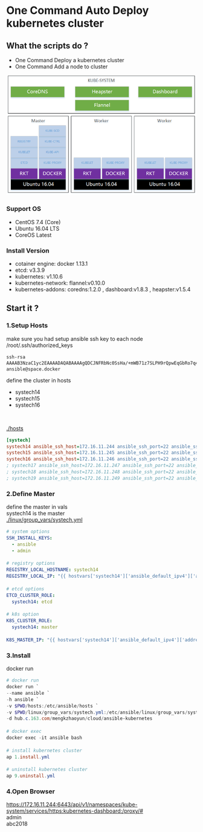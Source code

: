 # One Command Auto Deploy kubernetes cluster

## What the scripts do ?

- One Command Deploy a kubernetes cluster<br>
- One Command Add a node to cluster<br>

<img alt="Schema" src="./docs/imgs/ubuntu-schema-v1.10.png">

### Support OS

- CentOS 7.4 (Core)<br>
- Ubuntu 16.04 LTS<br>
- CoreOS Latest<br>

### Install Version

- cotainer engine: docker 1.13.1<br>
- etcd: v3.3.9<br>
- kubernetes: v1.10.6<br>
- kubernetes-network: flannel:v0.10.0<br>
- kubernetes-addons: coredns:1.2.0 , dashboard:v1.8.3 , heapster:v1.5.4

## Start it ?

### 1.Setup Hosts
make sure you had setup ansible ssh key to each node<br>
/root/.ssh/authorized_keys
```
ssh-rsa AAAAB3NzaC1yc2EAAAADAQABAAAAgQDCJNFRbNc0SsHa/+mWB71z7SLPH9rQpwEqGbRo7q466a97h3bejNav9wc9AKmepHPfRw7DJfSmWO3lGBya0QkXMYXVvtfcWPvZZDlar5JK/ZsC8HGOpwVLdd1uUfyPu2qM0sjRNA/Ty8PDMkS5dSyZAJNlxUAILRpepkYoT8jhrw== ansible@space.docker
```

define the cluster in hosts<br>
- systech14
- systech15
- systech16
<br>

[./hosts](./hosts)
```ini
[systech]
systech14 ansible_ssh_host=172.16.11.244 ansible_ssh_port=22 ansible_ssh_user=root 
systech15 ansible_ssh_host=172.16.11.245 ansible_ssh_port=22 ansible_ssh_user=root 
systech16 ansible_ssh_host=172.16.11.246 ansible_ssh_port=22 ansible_ssh_user=root 
; systech17 ansible_ssh_host=172.16.11.247 ansible_ssh_port=22 ansible_ssh_user=root  
; systech18 ansible_ssh_host=172.16.11.248 ansible_ssh_port=22 ansible_ssh_user=root 
; systech19 ansible_ssh_host=172.16.11.249 ansible_ssh_port=22 ansible_ssh_user=root
```

### 2.Define Master
define the master in vals<br>
systech14 is the master<br>
[./linux/group_vars/systech.yml](./linux/group_vars/systech.yml)
```yml
# system options
SSH_INSTALL_KEYS: 
  - ansible
  - admin

# registry options
REGISTRY_LOCAL_HOSTNAME: systech14
REGISTRY_LOCAL_IP: "{{ hostvars['systech14']['ansible_default_ipv4']['address'] }}"

# etcd options
ETCD_CLUSTER_ROLE: 
  systech14: etcd

# k8s option
K8S_CLUSTER_ROLE: 
  systech14: master

K8S_MASTER_IP: "{{ hostvars['systech14']['ansible_default_ipv4']['address'] }}"
```

### 3.Install
docker run <br>
```powershell
# docker run
docker run `
--name ansible `
-h ansible `
-v $PWD/hosts:/etc/ansible/hosts `
-v $PWD/linux/group_vars/systech.yml:/etc/ansible/linux/group_vars/systech.yml `
-d hub.c.163.com/mengkzhaoyun/cloud/ansible-kubernetes

# docker exec
docker exec -it ansible bash

# install kubernetes cluster
ap 1.install.yml

# uninstall kubernetes cluster
ap 9.uninstall.yml
```

### 4.Open Browser
https://172.16.11.244:6443/api/v1/namespaces/kube-system/services/https:kubernetes-dashboard:/proxy/#<br>
admin<br>
abc2018
